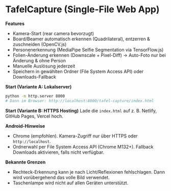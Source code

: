 
# TafelCapture (Single-File Web App)

**Features**
- Kamera-Start (rear camera bevorzugt)
- Board/Beamer automatisch erkennen (Quadrilateral), entzerren & zuschneiden (OpenCV.js)
- Personenerkennung (MediaPipe Selfie Segmentation via TensorFlow.js)
- Folien-Änderung erkennen (Downscale + Pixel-Diff) → Auto-Foto nur bei Änderung & ohne Person
- Manuelle Auslösung jederzeit
- Speichern in gewählten Ordner (File System Access API) oder Downloads-Fallback

**Start (Variante A: Lokalserver)**
```bash
python -m http.server 8000
# Dann im Browser: http://localhost:8000/tafel-capture/index.html
```

**Start (Variante B: HTTPS Hosting)**
Lade die `index.html` auf z. B. Netlify, GitHub Pages, Vercel hoch.

**Android-Hinweise**
- Chrome (empfohlen). Kamera-Zugriff nur über HTTPS oder `http://localhost`.
- Ordnerwahl per File System Access API (Chrome M132+). Fallback Downloads aktivieren, falls nicht verfügbar.

**Bekannte Grenzen**
- Rechteck-Erkennung kann je nach Licht/Reflexionen fehlschlagen. Dann wird vorübergehend das volle Bild verwendet.
- Taschenlampe wird nicht auf allen Geräten unterstützt.
